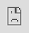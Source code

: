 ## Demo-Video einer Flutter-App, geschrieben für das deutsche Startup [Thea](thea-ar.de)
<iframe src="https://streamable.com/e/s7dpx9" frameborder="0" width="100%" height="100%" allowfullscreen style="width:100%;height:100%;position:absolute;left:0px;top:0px;overflow:hidden;"></iframe>
